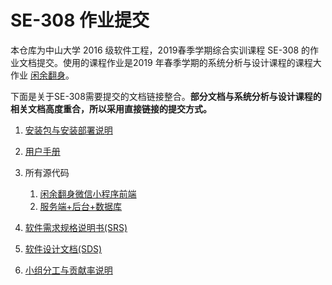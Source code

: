 # SE-308 作业提交

本仓库为中山大学 2016 级软件工程，2019春季学期综合实训课程 SE-308 的作业文档提交。使用的课程作业是2019 年春季学期的系统分析与设计课程的课程大作业 [闲余翻身](https://sysu-team1.github.io/Dashboard/)。

下面是关于SE-308需要提交的文档链接整合。**部分文档与系统分析与设计课程的相关文档高度重合，所以采用直接链接的提交方式。**

1. [安装包与安装部署说明](安装包与安装部署说明)
2. [用户手册](用户手册)
3. 所有源代码

    1. [闲余翻身微信小程序前端](https://github.com/sysu-team1/clientUI/releases/tag/final)
    2. [服务端+后台+数据库](https://github.com/sysu-team1/BackEnd/releases/tag/final)

4. [软件需求规格说明书(SRS)](软件需求规格说明书(SRS))
5. [软件设计文档(SDS)](软件设计文档(SDS))
6. [小组分工与贡献率说明](小组分工与贡献说明)
